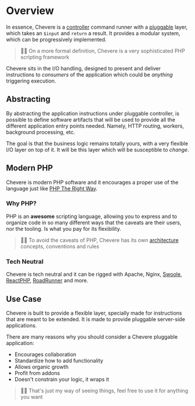# Overview

In essence, Chevere is a [controller](./../components/controller.md) command runner with a [pluggable](../components/plugin.md) layer, which takes an `$input` and `return` a result. It provides a modular system, which can be progressively implemented.

> 🧔🏾 On a more formal definition, Chevere is a very sophisticated PHP scripting framework

Chevere sits in the I/O handling, designed to present and deliver instructions to *consumers* of the application which could be _anything_ triggering execution.

## Abstracting 

By abstracting the application instructions under pluggable controller, is possible to define software artifacts that will be used to provide all the different application entry points needed. Namely, HTTP routing, workers, background processing, etc.

The goal is that the business logic remains totally yours, with a very flexible I/O layer on top of it. It will be this layer which will be susceptible to _change_.

## Modern PHP

Chevere is modern PHP software and it encourages a proper use of the 
language just like [PHP The Right Way](https://phptherightway.com/).


### Why PHP?

PHP is an **awesome** scripting language, allowing you to express and to organize code in so many different ways that the caveats are their users, nor the tooling. Is what you pay for its flexibility.

> 🧔🏾 To avoid the caveats of PHP, Chevere has its own [architecture](./../architecture/README.md) concepts, conventions and rules

### Tech Neutral

Chevere is tech neutral and it can be rigged with Apache, Nginx, [Swoole](https://www.swoole.co.uk/), [ReactPHP](https://reactphp.org/), [RoadRunner](https://roadrunner.dev/) and more.

## Use Case

Chevere is built to provide a flexible layer, specially made for instructions that are meant to be extended. It is made to provide pluggable server-side applications.

There are many reasons why you should consider a Chevere pluggable application:

* Encourages collaboration
* Standardize how to add functionality
* Allows organic growth
* Profit from addons
* Doesn't constrain your logic, it wraps it

> 🧔🏾 That's just my way of seeing things, feel free to use it for anything you want

